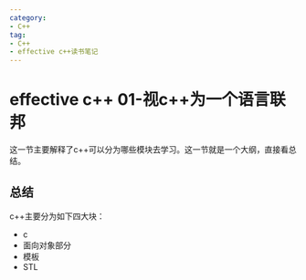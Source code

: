 ```yaml
---
category: 
- C++
tag:
- C++
- effective c++读书笔记
---
```


# effective c++ 01-视c++为一个语言联邦

这一节主要解释了c++可以分为哪些模块去学习。这一节就是一个大纲，直接看总结。

## 总结

c++主要分为如下四大块：
- c
- 面向对象部分
- 模板
- STL